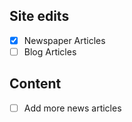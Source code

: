 ## Site edits

- [x] Newspaper Articles
- [ ] Blog Articles

## Content

- [ ] Add more news articles